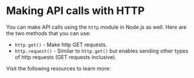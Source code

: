 # Making API calls with HTTP

You can make API calls using the `http` module in Node.js as well. Here are the two methods that you can use:

- `http.get()` - Make http GET requests.
- `http.request()` - Similar to `http.get()` but enables sending other types of http requests (GET requests inclusive).

Visit the following resources to learn more:
